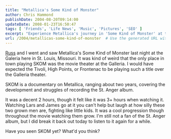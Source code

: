 ```yaml
---
title: "Metallica's Some Kind of Monster"
author: Chris Hammond
publishDate: 2004-08-20T09:14:00
updateDate: 2008-01-23T16:50:47
tags: [ 'Friends', 'Life News', 'Music', 'Pictures', 'SEO' ]
excerpt: "Experience Metallica's journey in 'Some Kind of Monster' at the Galeria in St. Louis. A documentary covering the challenges of recording the St. Anger album."
url: /2004/metallicas-some-kind-of-monster  # Use the generated URL with year
---
```

<P><a title="russ" href="https://www.russ3.com/" target="_blank">Russ</a> and I went and saw Metallica's Some Kind of Monster last night at the Galeria here in St. Louis, Missouri. It was kind of weird that the only place in town playing SKOM was the movie theater at the Galleria. I would have expected the Tivoli, High Points, or Frontenac to be playing such a title over the Galleria theater.</P> <P>SKOM is a documentary on Metallica, ranging about two years, covering the development and struggles of recording the St. Anger album. </P> <P>It was a decent 2 hours, though it felt like it was 3+ hours when watching it. Watching Lars and James go at it you can't help but laugh at how silly these two grown men are, fighting like little kids. It was a cool progression though throughout the movie watching them grow. I'm still not a fan of the St. Anger album, but I did break it back out today to listen to it again for a while.</P> <P>Have you seen SKOM yet? What'd you think?</P>


